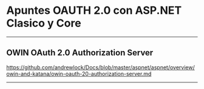 # Apuntes OAUTH 2.0 con ASP.NET Clasico y Core




---
## OWIN OAuth 2.0 Authorization Server

https://github.com/andrewlock/Docs/blob/master/aspnet/aspnet/overview/owin-and-katana/owin-oauth-20-authorization-server.md


---

